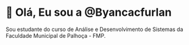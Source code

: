 # 👋 Olá, Eu sou a @Byancacfurlan


Sou estudante do curso de Análise e Desenvolvimento de Sistemas da Faculdade Municipal de Palhoça - FMP.
